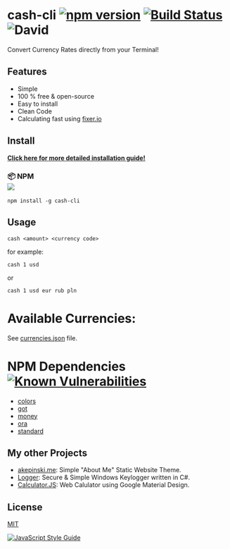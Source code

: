 # cash-cli [![npm version](https://badge.fury.io/js/cash-cli.svg)](https://www.npmjs.com/package/cash-cli) [![Build Status](https://travis-ci.org/xxczaki/cash-cli.svg?branch=master)](https://travis-ci.org/xxczaki/cash-cli) ![David](https://david-dm.org/xxczaki/cash-cli.svg)

Convert Currency Rates directly from your Terminal! 

## Features

- Simple
- 100 % free & open-source
- Easy to install
- Clean Code
- Calculating fast using [fixer.io](http://fixer.io/)

## Install

**[Click here for more detailed installation guide!](https://github.com/xxczaki/cash-cli/wiki/Installation)**

### :package: NPM<br>![](https://badge.fury.io/js/cash-cli.svg)

```
npm install -g cash-cli
```

## Usage

```
cash <amount> <currency code>
```

for example:

```
cash 1 usd
```

or

```
cash 1 usd eur rub pln
```

# Available Currencies:

See [currencies.json](https://github.com/xxczaki/cash-cli/blob/master/lib/currencies.json) file.

# NPM Dependencies [![Known Vulnerabilities](https://snyk.io/test/github/xxczaki/cash-cli/badge.svg)](https://snyk.io/test/github/xxczaki/cash-cli)

- [colors](https://www.npmjs.com/package/colors)
- [got](https://www.npmjs.com/package/got)
- [money](https://www.npmjs.com/package/money)
- [ora](https://www.npmjs.com/package/ora)
- [standard](https://www.npmjs.com/package/standard)

## My other Projects

- [akepinski.me](https://github.com/xxczaki/akepinski.me): Simple "About Me" Static Website Theme.
- [Logger](https://github.com/xxczaki/logger): Secure & Simple Windows Keylogger written in C#.
- [Calculator.JS](https://github.com/xxczaki/calculator.js): Web Calulator using Google Material Design.

## License

[MIT](https://opensource.org/licenses/MIT)

[![JavaScript Style Guide](https://cdn.rawgit.com/standard/standard/master/badge.svg)](https://github.com/standard/standard)
